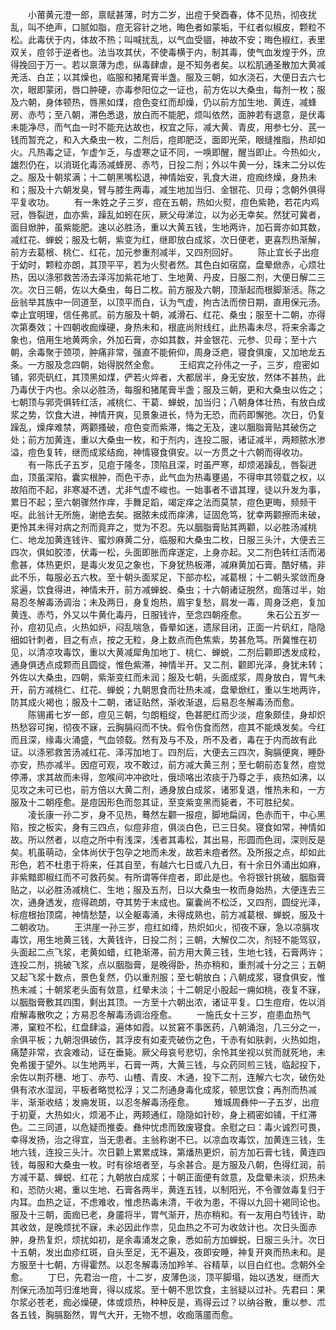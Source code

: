<!-- { "loadSidebar": true } -->
　　小莆黄元澄一郎，禀赋甚薄，时方二岁，出痘于癸酉春，体不见热，彻夜扰乱，叫不绝声，口腻如脂，痘无容针之地，晦色者如蒙垢，干红者似椒皮，颗粒不松。此毒伏于内，体故不热；叫喊扰乱，以气血受锢，神故不安；晦色椒红，表里双关，痘邻于逆者也。法当攻其伏，不使毒横于内，制其毒，使气血发煌于外，庶得挽回于万一。若以禀薄为虑，纵毒肆虐，是不知务者矣。以松肌通圣散加大黄减羌活、白芷；以其燥也，临服和猪尾膏半盏。服及三朝，如水浇石，大便日去六七次，眼即蒙闭，唇口肿硬，亦毒参阳位之一证也，前方佐以大桑虫，每剂一枚；服及六朝，身体顿热，唇黑如煤，痘色变红而却燥，仍以前方加生地、黄连，减蜂房、赤芍；至八朝，滞色悉退，放白而不能肥，烦叫依然，面肿若有退意，是伏毒未能净尽，而气血一时不能充达故也，权宜之际，减大黄、青皮，用参七分、芪一钱而暂充之，和入大桑虫一枚，二剂后，痘即肥泛，面即光荣，眼缝推脂，热却如火。凡热毒之证，乍虚乍乏，与虚寒之证不同，一唤即醒，醒当即止。今热如火，雄烈仍在，以消斑化毒汤减蜂房、赤芍，日投二剂；外以牛黄一分，珠末二分以佐之。服及十朝浆满；十二朝黑嘴松退，神情始安，乳食大进，痘痂终燥，身热未和；服及十六朝发臭，臂与膝生两毒，减生地加当归、金银花、贝母；念朝外俱得平复收功。
　　有一朱姓之子三岁，痘在五朝，热如火熨，痘色紫艳，若花内鸡冠，唇裂迸，血亦紫，躁乱如蚓在灰，厥父母涕泣，以为必无幸矣。然犹可冀者，面目焮肿，虽紫能肥。速以必胜汤，重以大黄五钱，生地两许，加石膏亦如其数，减红花、蝉蜕；服及七朝，紫变为红，继即放白成浆，次日便老，更喜烈热渐解，前方去葛根、桃仁、红花，加元参重剂减半，又四剂回好。
　　陈止宜长子出痘于幼时，颗粒亦朗，其顶平平，若为火熨者然。其色白如宿腐，盘晕焮赤，心烦壮热，因以涤邪救苦汤去泽泻加紫花地丁、生地黄、丹皮，日服二剂，大便日解二三次。次日三朝，佐以大桑虫，每日二枚。前方服及六朝，顶渐起而根脚渐活。陈之岳翁举其族中一同道至，以顶平而白，认为气虚，拘古法而傍日期，直用保元汤。幸止宜明理，信任弗贰。前方服及十朝，减滑石、红花、桑虫；服至十二朝，亦得次第奏效；十四朝收痂燥硬，身热未和，根底尚附线红，此热毒未尽，将来余毒之象也，倍用生地黄两余，外加石膏，亦如其数，并金银花、元参、贝母；至十六朝，余毒聚于颈项，肿痛非常，强直不能俯仰，周身泛疤，寝食俱废，又加地龙五条。一方服及念四朝，始得脱然全愈。
　　王绍宾之孙伟之一子，三岁，痘密如铺，郛壳矾红，其顶黑如煤，俨若火焠者，大都居半，身无安放，然体不甚热，此乃毒伏于内也。余以必胜汤，每服和猪尾膏半盏；服及三朝，更和大桑虫以佐之；七朝顶与郛壳俱转红活，减桃仁、干葛、蝉蜕，加当归；八朝身体壮热，有放白成浆之势，饮食大进，神情开爽，见景象进长，恃为无恐，而药即懈弛。次日，仍复躁乱，燥痒难禁，两颧搔破，痘色变而紫滞，悔之无及，速以胭脂膏贴其破伤之处；前方加黄连，重以大桑虫一枚，和于剂内，连投二服，诸证减半，两颊脓水渗溢，痘色复转，继而成浆结痂，神情寝食俱安。以一方贯之十六朝而得收功。
　　有一陈氏子五岁，见痘于隆冬，顶陷且深，时虽严寒，却烦渴躁乱，唇裂迸血，顶虽深陷，囊实根肿，而色干赤，此气血为热毒壅遏，不得申其领载之权，以故陷而不起，非寒凝不透，尤非气虚不峻也。一始事者不谙其理，徒以升发为事，累日不起；至六朝骤然作痒，手舞足蹈，竭定痒之法而莫禁，痘色更晦，频频干呕。此翁计无所施，谢绝去矣。据脓未成而痒沸，证固危笃，犹幸两颧擦而未破，更怜其未得对病之剂而竟弃之，觉为不忍。先以胭脂膏贴其两颧，以必胜汤减桃仁、地龙加黄连钱许、蜜炒麻黄二分，临服和大桑虫二枚，日服三头汁，大便去三四次，俱如胶漆，伏毒一松，头面即胀而痒遂定，上身亦起。又二剂色转红活而渴愈甚，体热更炽，是毒火发见之象也，下身犹热板滞，减麻黄加石膏。酷好橘，非此不乐，每服必五六枚。至十朝头面浆足，下部亦松，减葛根；十二朝头浆敛而身浆遍，饮食得进，神情未开，前方减蝉蜕、桑虫；十六朝诸证脱然，痂落过半，始易忍冬解毒汤调治；未及两日，身复炮热，眉宇复愁，肩发一毒，周身泛疤，复加黄连、赤芍，外又以牛黄化毒丹，日服钱许，至念四朝痊愈。
　　朱石公五岁一孙，痘初见点，火热如炉，闷乱喘急，昏晕如迷，遗尿目闭，正面一片矾红，隐隐细如针刺者，目之有点，按之无粒，身上数点而色焦紫，势甚危笃。所冀惟在初见，以清凉攻毒饮，重以大黄减犀角加地丁、桃仁、蝉蜕，二剂后颧即透发成粒，通身俱透点成颗而且圆绽，惟色紫滞，神情半开。又二剂，颧即光泽，身犹未转；外佐以大桑虫，四朝，紫渐变红而未润；服及七朝，头面成浆，周身放白，胃气未开，前方减桃仁、红花、蝉蜕；九朝思食而壮热未减，盘晕焮红，重以生地两许，防其成火褐也；服及十二朝，诸证贴然，渐收渐退，后易忍冬解毒汤而愈。
　　陈锡甫七岁一郎，痘见三朝，匀朗粗绽，色甚肥红而少淡，痘象颇佳，身却炽热愁容可掬，彻夜不寐，云胸膈闷而不快。假令伤食而然，痘其不能焕发矣。今红而且深，缘毒火涌盛，气血领载。然有及与不及，所不及者，毒在于内而故有此证。以涤邪救苦汤减红花、泽泻加地丁。四剂后，大便去三四次，胸膈便爽，睡卧亦安，热亦减半。因痘可观，攻不敢过，前方减大黄三剂；至七朝前态复然，痘觉停滞，求其故而未得，忽喉间冲冲欲吐，俄顷咯出浓痰于乃尊之手，痰热如沸，以见攻之未可已也，前方倍以大黄二剂，通身放白成浆，诸邪复退，惟热未和，一方服及十二朝痊愈。是痘因形色而忽其证，至变紫变黑而毙者，不可胜纪矣。
　　凌长康一孙二岁，身不见热，蓦然左颧一报痘，脚地扁阔，色赤而干，中心黑陷，按之板实，身有三四点，似痘非痘，俱淡白色，已三日矣。寝食如常，神情如故。所以然者，以痘之所中有浅深，浅者其毒松，其出易，形圆而色润，深则反是矣。机虽萌动，全体尚伏于包孕之地而未发，故若未痘者然。及所报之点，却如此形色，若不杜患于将来，任其自至，有越六七日或八九日，有十余日外涌出如麻，非紫黯即椒红而不可救药矣。有所谓等伴痘者，即此是也。令将银针挑破，胭脂膏贴之，以必胜汤减桃仁、生地；服及五剂，日以大桑虫一枚而身始热，大便连去三次，通身透发，痘得疏朗，夺其势于末成也。窠囊尚不松泛，又四剂，圆绽光泽，标痘根抬顶腐，神情愁楚，以全躯毒涌，未得成熟也，前方减葛根、蝉蜕，服及十二朝收功。
　　王洪崖一孙三岁，痘红如绛，热炽如火，彻夜不寐，急以凉膈攻毒饮，用生地黄三钱，大黄钱许，日投二剂；三朝，大解仅二次，剂轻不能驾驭，头面起二点飞浆，老黄如蜡，红艳渐滞，前方用大黄三钱，生地七钱，石膏两许；连投二剂，挑破飞浆，点以胭脂膏，是晚得卧，热亦稍和，重剂减十分之三；五朝又起飞浆十数点，景色复然，仍以重剂服；至七朝放白；八朝成浆，寝食俱安，惟热未减；十朝浆老头面有敛意，红晕未淡；十二朝足小股起一痈如桃，夜复不寐，以胭脂膏敷其四围，剩出其顶。一方至十六朝出浓，诸证平复。口生痘疳，佐以消疳解毒散吹之；方易忍冬解毒汤调治痊愈。
　　一施氏女十三岁，痘患血热气滞，窠粒不松，红盘肆溢，遍体如霞。以贫窘不事医药，八朝涌泡，几三分之一，余俱平板；九朝泡俱破伤，其浮皮有如麦壳破伤之色，干赤有如肤剥，火热如炮，痛楚非常，衣衾难动，证在垂毙。厥父母哀号悲切，余怜其坐视以贫而就死地，未免希援于望外。以生地两半，石膏一两，大黄三钱，与众药同煎三钱，临起投下，余佐以荆芥穗、地丁、赤芍、山楂、青皮、木通，投下二剂，连解六七次，破伤处俱有浓水湿润，平板者略觉松浮；又二剂通身毒化成浆，顿思饮食；再剂而热减半，渐渐收结；发痈发斑，以忍冬解毒汤痊愈。
　　雉城周彝仲一子五岁，出痘于初夏，大热如火，烦渴不止，两颊通红，隐隐如针砂，身上稠密如铺，干红滞色。二三同道，以危疑而推委。彝仲忧虑而致废寝食。余慰之曰：毒火诚烈可畏，幸得发扬，治之得宜，当无患者。主翁称谢不已。以凉血攻毒饮，加黄连三钱，生地六钱，连投三头汁。次日颧上累累成珠，第燔热更炽，前方加石膏七钱，黄连四钱，每服和大桑虫一枚。时有徐培者至，与余甚合。是方服及八朝，色得红润，前方减干葛、蝉蜕、红花；九朝放白成浆；十朝正面便有敛意，及盘晕未淡，炽热未和，恐防火褐，重以生地、石膏各两半，黄连五钱，以制阳光，不令骤敛毒复归于内耳。血热之证，不虑难收，惟虑热毒未清，干收为患，不得以九回十褐同论也。服及十三朝，面痂已老，身靥将半，胃气渐开，热亦稍和。有一友用白芍钱许，助其收敛，是晚烦扰不寐，未必因此作祟，见血热之不可为收敛计也。次日头面赤肿，身热复炽，烦扰如初，是余毒涌发之象，悉如前方加蝉蜕，日服三头汁。次日十五朝，发出血疹红斑，自头至足，无不遍及，夜即安睡，神复开爽而热未和。是方服至十七朝，方得霍然。以忍冬解毒汤加羚羊、谷精草，以目白红也。念朝外全愈。
　　丁巳，先君治一痘，十二岁，皮薄色淡，顶平脚塌，始以透发，继而大剂保元汤加芎归淮地膏，得以成浆。至十朝不思饮食，主翁疑以过补。先君曰：果尔浆必苍老，痂必燥硬，体或烦热，种种反是，焉得云过？以纳谷散，重以参、朮各五钱，胸膈豁然，胃气大开，无物不想，收痂落靥而愈。
